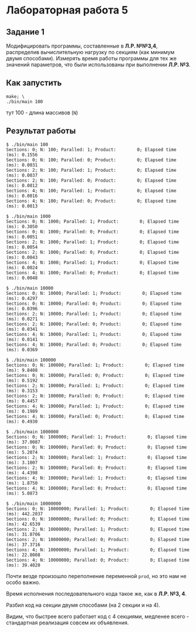 # Лабораторная работа 5

## Задание 1

Модифицировать программы, составленные в **Л.Р. №№3,4**, распределив
вычислительную нагрузку по секциям (как минимум двумя способами). Измерять время работы программы для тех же значений параметров, что были использованы при выполнении **Л.Р. №3**.

## Как запустить

```
make; \
./bin/main 100
```

тут 100 - длина массивов (`N`)

## Результат работы

```
$ ./bin/main 100
Sections: 0; N: 100; Paralled: 1; Product:        0; Elapsed time (ms): 0.1556
Sections: 0; N: 100; Paralled: 0; Product:        0; Elapsed time (ms): 0.0031
Sections: 2; N: 100; Paralled: 1; Product:        0; Elapsed time (ms): 0.0037
Sections: 2; N: 100; Paralled: 0; Product:        0; Elapsed time (ms): 0.0012
Sections: 4; N: 100; Paralled: 1; Product:        0; Elapsed time (ms): 0.0016
Sections: 4; N: 100; Paralled: 0; Product:        0; Elapsed time (ms): 0.0013
```

```
$ ./bin/main 1000
Sections: 0; N: 1000; Paralled: 1; Product:        0; Elapsed time (ms): 0.3050
Sections: 0; N: 1000; Paralled: 0; Product:        0; Elapsed time (ms): 0.0051
Sections: 2; N: 1000; Paralled: 1; Product:        0; Elapsed time (ms): 0.0054
Sections: 2; N: 1000; Paralled: 0; Product:        0; Elapsed time (ms): 0.0043
Sections: 4; N: 1000; Paralled: 1; Product:        0; Elapsed time (ms): 0.0024
Sections: 4; N: 1000; Paralled: 0; Product:        0; Elapsed time (ms): 0.0048
```

```
$ ./bin/main 10000
Sections: 0; N: 10000; Paralled: 1; Product:        0; Elapsed time (ms): 0.4297
Sections: 0; N: 10000; Paralled: 0; Product:        0; Elapsed time (ms): 0.0396
Sections: 2; N: 10000; Paralled: 1; Product:        0; Elapsed time (ms): 0.0271
Sections: 2; N: 10000; Paralled: 0; Product:        0; Elapsed time (ms): 0.0341
Sections: 4; N: 10000; Paralled: 1; Product:        0; Elapsed time (ms): 0.0141
Sections: 4; N: 10000; Paralled: 0; Product:        0; Elapsed time (ms): 0.0369
```

```
$ ./bin/main 100000
Sections: 0; N: 100000; Paralled: 1; Product:        0; Elapsed time (ms): 9.8408
Sections: 0; N: 100000; Paralled: 0; Product:        0; Elapsed time (ms): 0.5192
Sections: 2; N: 100000; Paralled: 1; Product:        0; Elapsed time (ms): 0.3153
Sections: 2; N: 100000; Paralled: 0; Product:        0; Elapsed time (ms): 0.4457
Sections: 4; N: 100000; Paralled: 1; Product:        0; Elapsed time (ms): 0.1989
Sections: 4; N: 100000; Paralled: 0; Product:        0; Elapsed time (ms): 0.4930
```

```
$ ./bin/main 1000000
Sections: 0; N: 1000000; Paralled: 1; Product:        0; Elapsed time (ms): 37.0087
Sections: 0; N: 1000000; Paralled: 0; Product:        0; Elapsed time (ms): 5.2074
Sections: 2; N: 1000000; Paralled: 1; Product:        0; Elapsed time (ms): 3.1007
Sections: 2; N: 1000000; Paralled: 0; Product:        0; Elapsed time (ms): 4.4398
Sections: 4; N: 1000000; Paralled: 1; Product:        0; Elapsed time (ms): 1.8750
Sections: 4; N: 1000000; Paralled: 0; Product:        0; Elapsed time (ms): 5.0873
```

```
$ ./bin/main 10000000
Sections: 0; N: 10000000; Paralled: 1; Product:        0; Elapsed time (ms): 442.2037
Sections: 0; N: 10000000; Paralled: 0; Product:        0; Elapsed time (ms): 42.6539
Sections: 2; N: 10000000; Paralled: 1; Product:        0; Elapsed time (ms): 31.0706
Sections: 2; N: 10000000; Paralled: 0; Product:        0; Elapsed time (ms): 37.3716
Sections: 4; N: 10000000; Paralled: 1; Product:        0; Elapsed time (ms): 22.8008
Sections: 4; N: 10000000; Paralled: 0; Product:        0; Elapsed time (ms): 39.4020

```

Почти везде произошло переполнение переменной `prod`, но это нам не особо важно.

Время исполнения последовательного кода такое же, как в **Л.Р. №3, 4**.

Разбил код на секции двумя способами (на 2 секции и на 4).

Видим, что быстрее всего работает код с 4 секциями, медленее всего - стандартная реализация совсем их объявления.
